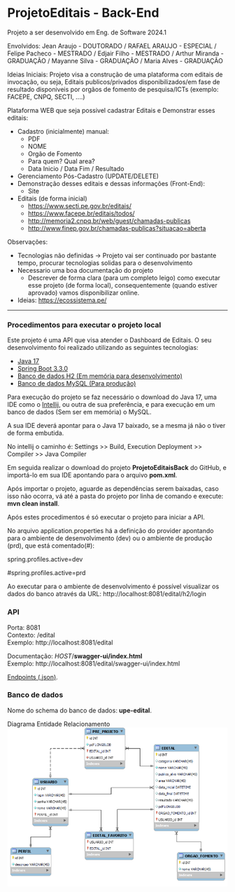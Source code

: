 # ProjetoEditais - Back-End

Projeto a ser desenvolvido em Eng. de Software 2024.1

Envolvidos: Jean Araujo - DOUTORADO / RAFAEL ARAUJO - ESPECIAL / Felipe Pacheco - MESTRADO / Edjair Filho - MESTRADO / Arthur Miranda - GRADUAÇÃO / Mayanne Silva - GRADUAÇÃO / Maria Alves - GRADUAÇÃO

Ideias Iniciais:
Projeto visa a construção de uma plataforma com editais de invocação, ou seja, Editais publicos/privados disponibilizados/em fase de resultado disponiveis por orgãos de fomento de pesquisa/ICTs (exemplo: FACEPE, CNPQ, SECTI, ....) 

Plataforma WEB que seja possivel cadastrar Editais e Demonstrar esses editais:
  - Cadastro (inicialmente) manual:
      - PDF
      - NOME
      - Orgão de Fomento
      - Para quem? Qual area?
      - Data Inicio / Data Fim / Resultado
  - Gerenciamento Pós-Cadastro (UPDATE/DELETE)
  - Demonstração desses editais e dessas informações (Front-End):
      - Site
  - Editais (de forma inicial)
    - https://www.secti.pe.gov.br/editais/
    - https://www.facepe.br/editais/todos/
    - http://memoria2.cnpq.br/web/guest/chamadas-publicas
    - http://www.finep.gov.br/chamadas-publicas?situacao=aberta
   
Observações:
  - Tecnologias não definidas -> Projeto vai ser continuado por bastante tempo, procurar tecnologias solidas para o desenvolvimento
  - Necessario uma boa documentação do projeto
      - Descrever de forma clara (para um completo leigo) como executar esse projeto (de forma local), consequentemente (quando estiver aprovado) vamos disponibilizar online.
  - Ideias: https://ecossistema.pe/

-----------
### Procedimentos para executar o projeto local

Este projeto é uma API que visa atender o Dashboard de Editais. O seu desenvolvimento foi realizado utilizando as seguintes tecnologias:

- [Java 17](https://www.oracle.com/java/technologies/javase/jdk17-archive-downloads.html)
- [Spring Boot 3.3.0](https://spring.io/projects/spring-boot) 
- [Banco de dados H2 (Em memória para desenvolvimento)](https://www.h2database.com/html/main.html)
- [Banco de dados MySQL (Para produção)](https://dev.mysql.com/downloads/mysql/)

Para execução do projeto se faz necessário o download do Java 17, uma IDE como o [Intellij](https://www.jetbrains.com/idea/download/other.html), ou outra de sua preferência, e para execução em um banco de dados (Sem ser em memória) o MySQL.

A sua IDE deverá apontar para o Java 17 baixado, se a mesma já não o tiver de forma embutida.

No intellij o caminho é: Settings >> Build, Execution Deployment >> Compiler >> Java Compiler

Em seguida realizar o download do projeto **ProjetoEditaisBack** do GitHub, e importá-lo em sua IDE apontando para o arquivo **pom.xml**.

Após importar o projeto, aguarde as dependências serem baixadas, caso isso não ocorra, vá até a pasta do projeto por linha de comando e execute: **mvn clean install**.

Após estes procedimentos é só executar o projeto para iniciar a API.

No arquivo application.properties há a definição do provider apontando para o ambiente de desenvolvimento (dev) ou o ambiente de produção (prd), que está comentado(#):

spring.profiles.active=dev

#spring.profiles.active=prd

Ao executar para o ambiente de desenvolvimento é possível visualizar os dados do banco através da URL: http://localhost:8081/edital/h2/login

### API

Porta: 8081 \
Contexto: /edital \
Exemplo: http://localhost:8081/edital

Documentação: _HOST_/**swagger-ui/index.html** \
Exemplo: http://localhost:8081/edital/swagger-ui/index.html

[Endpoints (.json)](src/main/resources/collections_endpoints/UPE-Edital.postman_collection.json).

### Banco de dados

Nome do schema do banco de dados: **upe-edital**.

Diagrama Entidade Relacionamento
<img src="src/main/resources/db/DER.png" alt="Logo da Minha Empresa">






